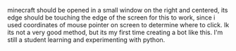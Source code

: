 minecraft should be opened in a small window on the right and centered, its edge should be touching the edge of the screen for this to work, 
since i used coordinates of mouse pointer on screen to determine where to click. Ik its not a very good method, but its my first time creating a bot like this. I'm still a student learning and experimenting
with python.

